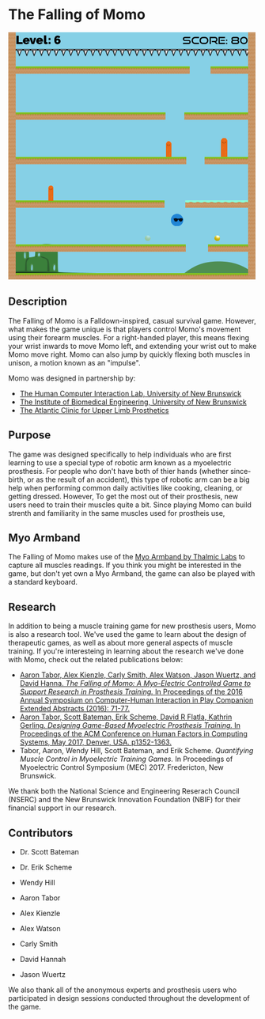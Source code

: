 # The Falling of Momo

  ![Momo](data/images/momo-gameplay.png)


## Description

  The Falling of Momo is a Falldown-inspired, casual survival game. However, what makes the game unique is that players control Momo's movement using their forearm muscles. For a right-handed player, this means flexing your wrist inwards to move Momo left, and extending your wrist out to make Momo move right. Momo can also jump by quickly flexing both muscles in unison, a motion known as an "impulse".

  Momo was designed in partnership by:

  - [The Human Computer Interaction Lab, University of New Brunswick](http://hci.cs.unb.ca/)
  - [The Institute of Biomedical Engineering, University of New Brunswick](http://www.unb.ca/research/institutes/biomedical/)
  - [The Atlantic Clinic for Upper Limb Prosthetics](http://limbclinic.com/)


## Purpose

  The game was designed specifically to help individuals who are first learning to use a special type of robotic arm known as a myoelectric prosthesis. For people who don't have both of thier hands (whether since-birth, or as the result of an accident), this type of robotic arm can be a big help when performing common daily activities like cooking, cleaning, or getting dressed. However, To get the most out of their prosthesis, new users need to train their muscles quite a bit. Since playing Momo can build strenth and familiarity in the same muscles used for prostheis use, 


## Myo Armband

  The Falling of Momo makes use of the [Myo Armband by Thalmic Labs](https://www.myo.com/) to capture all muscles readings. If you think you might be interested in the game, but don't yet own a Myo Armband, the game can also be played with a standard keyboard.


## Research

  In addition to being a muscle training game for new prosthesis users, Momo is also a research tool. We've used the game to learn about the design of therapeutic games, as well as about more general aspects of muscle training. If you're interesteing in learning about the research we've done with Momo, check out the related publications below:

  - [Aaron Tabor, Alex Kienzle, Carly Smith, Alex Watson, Jason Wuertz, and David Hanna. *The Falling of Momo: A Myo-Electric Controlled Game to Support Research in Prosthesis Training.* In Proceedings of the 2016 Annual Symposium on Computer-Human Interaction in Play Companion Extended Abstracts (2016): 71-77.](https://dl.acm.org/citation.cfm?id=2971806)
  - [Aaron Tabor, Scott Bateman, Erik Scheme, David R Flatla, Kathrin Gerling. *Designing Game-Based Myoelectric Prosthesis Training.* In Proceedings of the ACM Conference on Human Factors in Computing Systems, May 2017, Denver, USA. p1352-1363.](https://dl.acm.org/citation.cfm?id=3025676)
  - Tabor, Aaron, Wendy Hill, Scott Bateman, and Erik Scheme. *Quantifying Muscle Control in Myoelectric Training Games.* In Proceedings of Myoelectric Control Symposium (MEC) 2017. Fredericton, New Brunswick.

 We thank both the National Science and Engineering Reserach Council (NSERC) and the New Brunswick Innovation Foundation (NBIF) for their financial support in our research.



## Contributors

  - Dr. Scott Bateman
  - Dr. Erik Scheme
  - Wendy Hill

  - Aaron Tabor
  - Alex Kienzle
  - Alex Watson
  - Carly Smith
  - David Hannah
  - Jason Wuertz

We also thank all of the anonymous experts and prosthesis users who participated in design sessions conducted throughout the development of the game.
